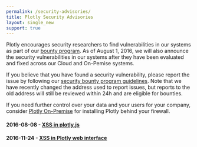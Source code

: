 ```yaml
---
permalink: /security-advisories/
title: Plotly Security Advisories
layout: single_new
support: true
---
```


Plotly encourages security researchers to find vulnerabilities in our systems as part of our [bounty program](/security/). As of August 1, 2016, we will also announce the security vulnerabilities in our systems after they have been evaluated and fixed across our Cloud and On-Pemise systems.

If you believe that you have found a security vulnerability, please report the issue by following our [security bounty program guidelines](/security/).  Note that we have recently changed the address used to report issues, but reports to the old address will still be reviewed within 24h and are eligible for bounties.

If you need further control over your data and your users for your company, consider [Plotly On-Premise](https://plot.ly/product/enterprise/) for installing Plotly behind your firewall.

#### 2016-08-08 - [XSS in plotly.js](http://help.plot.ly/security-advisories/2016-08-08-plotlyjs-xss-advisory/)

#### 2016-11-24 - [XSS in Plotly web interface](http://help.plot.ly/security-advisories/2016-11-24-plotly-xss-advisory/)
